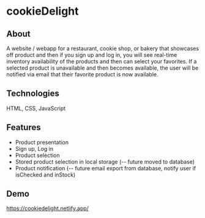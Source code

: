 # cookieDelight
 
## About

A website / webapp for a restaurant, cookie shop, or bakery that showcases off product and then if you sign up and log in, you will see real-time inventory availability of the products and then can select your favorites.  If a selected product is unavailable and then becomes available, the user will be notified via email that their favorite product is now available. 

## Technologies

HTML, CSS, JavaScript

## Features

- Product presentation
- Sign up, Log in
- Product selection
- Stored product selection in local storage (-- future moved to database)
- Product notification (-- future email export from database, notify user if isChecked and inStock)

## Demo

https://cookiedelight.netlify.app/
